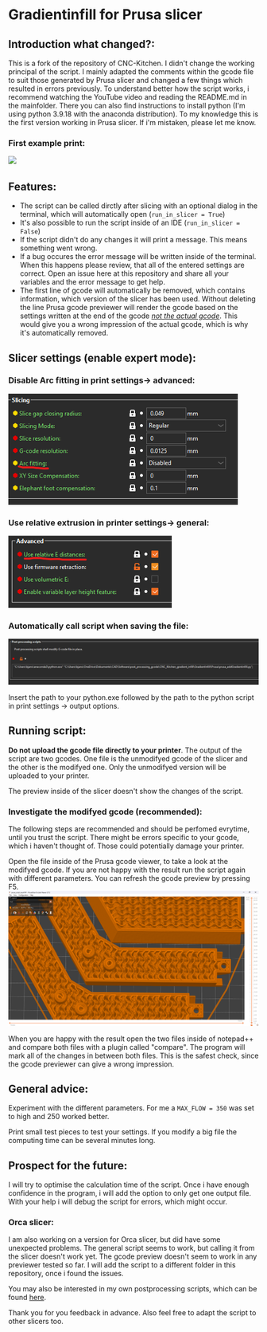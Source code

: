 # Gradientinfill for Prusa slicer
## Introduction what changed?:
This is a fork of the repository of CNC-Kitchen. I didn't change the working principal of the script. I mainly adapted the comments within the gcode file to suit those generated by Prusa slicer and changed a few things which resulted in errors previously. To understand better how the script works, i recommend watching the YouTube video and reading the README.md in the mainfolder. There you can also find instructions to install python (I'm using python 3.9.18 with the anaconda distribution). To my knowledge this is the first version working in Prusa slicer. If i'm mistaken, please let me know.

### First example print:
![](pictures/IMG_20240321_223411411.jpg)

## Features:
- The script can be called dirctly after slicing with an optional dialog in the terminal, which will automatically open (``run_in_slicer = True``)
- It's also possible to run the script inside of an IDE (``run_in_slicer = False``)
- If the script didn't do any changes it will print a message. This means something went wrong.
- If a bug occures the error message will be written inside of the terminal. When this happens please review, that all of the entered settings are correct. Open an issue here at this repository and share all your variables and the error message to get help.
- The first line of gcode will automatically be removed, which contains information, which version of the slicer has been used. Without deleting the line Prusa gcode previewer will render the gcode based on the settings written at the end of the gcode <u>*not the actual gcode*</u>. This would give you a wrong impression of the actual gcode, which is why it's automatically removed.

## Slicer settings (enable expert mode):
### Disable Arc fitting in print settings-> advanced:
![alt text](pictures/image.png)

### Use relative extrusion in printer settings-> general:

![alt text](pictures/image-1.png)

### Automatically call script when saving the file:
![alt text](pictures/image-2.png)

Insert the path to your python.exe followed by the path to the python script in print settings -> output options.

## Running script:
**Do not upload the gcode file directly to your printer**. The output of the script are two gcodes. One file is the unmodifyed gcode of the slicer and the other is the modifyed one. Only the unmodifyed version will be uploaded to your printer.

The preview inside of the slicer doesn't show the changes of the script.

### Investigate the modifyed gcode (recommended):
The following steps are recommended and should be perfomed evrytime, until you trust the script. There might be errors specific to your gcode, which i haven't thought of. Those could potentially damage your printer.

Open the file inside of the Prusa gcode viewer, to take a look at the modifyed gcode. If you are not happy with the result run the script again with different parameters. You can refresh the gcode preview by pressing F5.
![alt text](pictures/image-3.png)

When you are happy with the result open the two files inside of notepad++ and compare both files with a plugin called "compare". The program will mark all of the changes in between both files. This is the safest check, since the gcode previewer can give a wrong impression.

## General advice:
Experiment with the different parameters. For me a ``MAX_FLOW = 350`` was set to high and 250 worked better.

Print small test pieces to test your settings. If you modify a big file the computing time can be several minutes long.

## Prospect for the future:
I will try to optimise the calculation time of the script. Once i have enough confidence in the program, i will add the option to only get one output file.
With your help i will debug the script for errors, which might occur.

### Orca slicer:
I am also working on a version for Orca slicer, but did have some unexpected problems. The general script seems to work, but calling it from the slicer doesn't work yet. The gcode preview doesn't seem to work in any previewer tested so far. I will add the script to a different folder in this repository, once i found the issues.

You may also be interested in my own postprocessing scripts, which can be found [here](https://github.com/WatchingWatches/Post_processing_gcode).

Thank you for you feedback in advance. Also feel free to adapt the script to other slicers too.